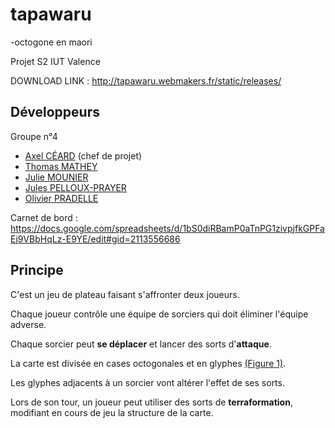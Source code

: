 # tapawaru
-octogone en maori

Projet S2 IUT Valence

DOWNLOAD LINK : http://tapawaru.webmakers.fr/static/releases/

## Développeurs

Groupe n°4
- [Axel CÉARD](https://github.com/Axce) (chef de projet)
- [Thomas MATHEY](https://github.com/matheyt)
- [Julie MOUNIER](https://github.com/mounieju)
- [Jules PELLOUX-PRAYER](https://github.com/jpelloux)
- [Olivier PRADELLE](https://github.com/pradello)

Carnet de bord : https://docs.google.com/spreadsheets/d/1bS0diRBamP0aTnPG1zivpjfkGPFaEj9VBbHqLz-E9YE/edit#gid=2113556686

## Principe

C'est un jeu de plateau faisant s'affronter deux joueurs.

Chaque joueur contrôle une équipe de sorciers qui doit éliminer l'équipe adverse.

Chaque sorcier peut **se déplacer** et lancer des sorts d'**attaque**.

La carte est divisée en cases octogonales et en glyphes [(Figure 1)](http://intranet.iut-valence.fr/~cearda/tapawaru/readmeMap.png).

Les glyphes adjacents à un sorcier vont altérer l'effet de ses sorts.

Lors de son tour, un joueur peut utiliser des sorts de **terraformation**, modifiant en cours de jeu la structure de la carte.

